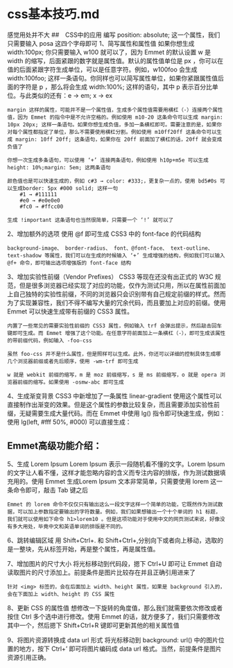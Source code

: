 # css基本技巧.md
感觉用处并不大
##　CSS中的应用
编写 position: absolute; 这一个属性，我们只需要输入 posa 这四个字母即可
1、简写属性和属性值
    如果你想生成 width:100px; 你只需要输入 w100 就可以了，因为 Emmet 的默认设置 w 是 width 的缩写，后面紧跟的数字就是属性值。默认的属性值单位是 px ，你可以在值的后面紧跟字符生成单位，可以是任意字符。例如，w100foo 会生成 width:100foo; 这样一条语句。你同样也可以简写属性单位，如果你紧跟属性值后面的字符是 p ，那么将会生成 width:100%; 这样的语句，其中 p 表示百分比单位。与此类似的还有：e → em; x → ex

    margin 这样的属性，可能并不是一个属性值，生成多个属性值需要用横杠（-）连接两个属性值，因为 Emmet 的指令中是不允许空格的。例如使用 m10-20 这条命令可以生成 margin: 10px 20px; 这样一条语句。如果你想生成负值，多加一条横杠即可。需要注意的是，如果你对每个属性都指定了单位，那么不需要使用横杠分割。例如使用 m10ff20ff 这条命令可以生成 margin: 10ff 20ff; 这条语句，如果你在 20ff 前面加了横杠的话，20ff 就会变成负值了

    你想一次生成多条语句，可以使用 ‘+’ 连接两条语句，例如使用 h10p+m5e 可以生成 height: 10%;margin: 5em; 这两条语句

    颜色值也是可以快速生成的，例如 c#3 → color: #333;，更复杂一点的，使用 bd5#0s 可以生成border: 5px #000 solid; 这样一句
        #1 → #111111
        #e0 → #e0e0e0
        #fc0 → #ffcc00

    生成 !important 这条语句也当然很简单，只需要一个 ‘!’ 就可以了

2、增加额外的选项
    使用 @f 即可生成 CSS3 中的 font-face 的代码结构

    background-image、 border-radius、 font、@font-face、 text-outline、 text-shadow 等属性，我们可以在生成的时候输入 ‘+’ 生成增强的结构，例如我们可以输入 @f+ 命令，即可输出选项增强版的 font-face 结构

3、增加实验性前缀（Vendor Prefixes）
    CSS3 等现在还没有出正式的 W3C 规范，但是很多浏览器已经实现了对应的功能，仅作为测试只用，所以在属性前面加上自己独特的实验性前缀，不同的浏览器只会识别带有自己规定前缀的样式。然而为了实现兼容性，我们不得不编写大量的冗余代码，而且要加上对应的前缀。使用 Emmet 可以快速生成带有前缀的 CSS3 属性。

    内置了一些常见的需要实验性前缀的 CSS3 属性，例如输入 trf 会弹出提示，然后敲击回车键即可生成。而 Emmet 增强了这个功能。在任意字符前面加上一条横杠（-），即可生成该属性的带前缀代码，例如输入 -foo-css

    虽然 foo-css 并不是什么属性，但是照样可以生成。此外，你还可以详细的控制具体生成哪几个浏览器前缀或者先后顺序，使用 -wm-trf 即可生成

    w 就是 webkit 前缀的缩写，m 是 moz 前缀缩写，s 是 ms 前缀缩写，o 就是 opera 浏览器前缀的缩写。如果使用 -osmw-abc 即可生成

4、生成渐变背景
    CSS3 中新增加了一条属性 linear-gradient 使用这个属性可以直接制作出渐变的效果。但是这个属性的参数比较复杂，而且需要添加实验性前缀，无疑需要生成大量代码。而在 Emmet 中使用 lg() 指令即可快速生成，例如：使用 lg(left, #fff 50%, #000) 可以直接生成：

## Emmet高级功能介绍：
5、生成 Lorem Ipsum
    Lorem Ipsum 表示一段随机看不懂的文字。Lorem Ipsum的文字让人看不懂，这样才能忽略内容的含义而专注内容的排版，作为测试数据填充用的。使用 Emmet 生成Lorem Ipsum 文本非常简单，只需要使用 lorem 这一条命令即可，敲击 Tab 键之后

    Emmet 的 lorem 命令不仅仅只有输出这么一段文字这样一个简单的功能，它既然作为测试数据，可以加上参数指定要输出的字符数量。例如，我们如果想输出一个十个单词的 h1 标题，我们就可以使用如下命令 h1>lorem10 。但是这项功能对于使用中文的网页测试来说，好像没有多大用处，毕竟中文和英语单词的排版是不同的。

6、跳转编辑区域
    用 Shift+Ctrl+. 和 Shift+Ctrl+,分别向下或者向上移动，选取的是一整块，先从标签开始，再是整个属性，再是属性值。

7、增加图片的尺寸大小
    将光标移动到代码段，摁下 Ctrl+U 即可让 Emmet 自动读取图片的尺寸添加上。前提条件是图片比较存在并且正确引用进来了

    针对 <img> 标签的，会在后面加上 width、height 属性，如果是 background 引入的，会在下面加上 width、height 的 CSS 属性

8、更新 CSS 的属性值
    想修改一下旋转的角度值，那么我们就需要依次修改或者按住 Ctrl 多个选中进行修改。使用 Emmet 的话，就方便多了，我们只需要修改其中一个，然后摁下 Shift+Ctrl+R 键即可更新其他的相关属性值

9、将图片资源转换成 data url 形式
    将光标移动到 background: url() 中的图片位置的地方，按下 Ctrl+’ 即可将图片编码成 data url 格式。当然，前提条件是图片资源引用正确。
